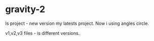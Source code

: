 # gravity-2

Is project - new version my latests project. Now i using angles circle.

v1,v2,v3 files - is different versions.

